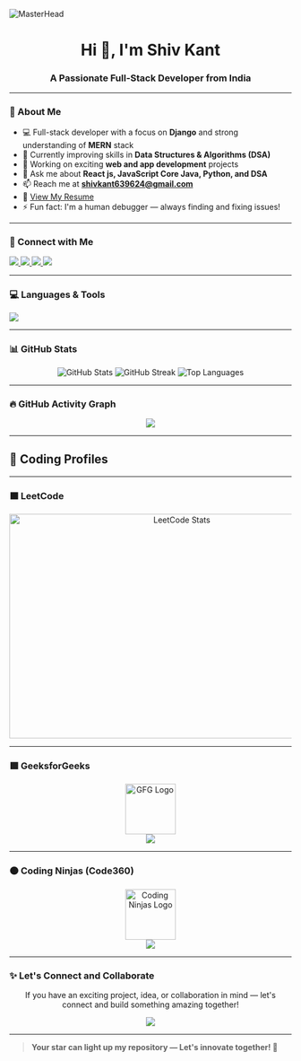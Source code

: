 ![MasterHead](https://user-images.githubusercontent.com/90236635/232446433-d5540fa2-fe28-4bb8-b929-cdb51fe61336.gif)

<h1 align="center">Hi 👋, I'm Shiv Kant</h1>
<h3 align="center">A Passionate Full-Stack Developer from India</h3>

---

### 🚀 About Me

- 💻 Full-stack developer with a focus on **Django** and strong understanding of **MERN** stack  
- 🧠 Currently improving skills in **Data Structures & Algorithms (DSA)**  
- 🔭 Working on exciting **web and app development** projects  
- 💬 Ask me about **React js, JavaScript Core Java, Python, and DSA**  
- 📫 Reach me at **shivkant639624@gmail.com**  
- 📄 [View My Resume](https://drive.google.com/drive/u/1/folders/14Em2sXH0NoRNLuP4zHxldU91W7wI5kVh)  
- ⚡ Fun fact: I'm a human debugger — always finding and fixing issues!

---

### 📌 Connect with Me

<p align="left">
  <a href="https://www.linkedin.com/in/shiv-kant-036a17289/" target="_blank">
    <img src="https://img.shields.io/badge/LinkedIn-blue?style=for-the-badge&logo=linkedin" />
  </a>
  <a href="https://www.instagram.com/shivkant252" target="_blank">
    <img src="https://img.shields.io/badge/Instagram-E4405F?style=for-the-badge&logo=instagram&logoColor=white" />
  </a>
  <a href="https://youtube.com/@shivkantpal8679" target="_blank">
    <img src="https://img.shields.io/badge/YouTube-red?style=for-the-badge&logo=youtube" />
  </a>
  <a href="https://leetcode.com/u/shivkant252/" target="_blank">
    <img src="https://img.shields.io/badge/LeetCode-FFA116?style=for-the-badge&logo=leetcode&logoColor=black" />
  </a>
</p>

---

### 💻 Languages & Tools

<p>
  <img src="https://skillicons.dev/icons?i=python,django,java,js,react,nodejs,html,css,tailwind,mysql,git,github,vscode,figma" />
</p>

---

### 📊 GitHub Stats

<p align="center">
  <img src="https://github-readme-stats.vercel.app/api?username=shivkantx&show_icons=true&theme=radical" alt="GitHub Stats" />
  <img src="https://github-readme-streak-stats.herokuapp.com/?user=shivkantx&theme=radical" alt="GitHub Streak" />
  <img src="https://github-readme-stats.vercel.app/api/top-langs/?username=shivkantx&layout=compact&theme=radical" alt="Top Languages" />
</p>

---

### 🔥 GitHub Activity Graph

<p align="center">
  <img src="https://github-readme-activity-graph.vercel.app/graph?username=shivkantx&bg_color=0D1117&color=00E5FF&line=00E5FF&point=FFFFFF&area=true&hide_border=true" />
</p>

---

## 🧠 Coding Profiles

---

### 🟧 LeetCode

<p align="center">
  <a href="https://leetcode.com/u/shivkant252/" target="_blank">
    <img src="https://leetcard.jacoblin.cool/shivkant252?theme=dark&font=Karma&ext=heatmap" alt="LeetCode Stats" width="600px" height="400px" />
  </a>
</p>

---

### 🟩 GeeksforGeeks

<p align="center">
  <a href="https://www.geeksforgeeks.org/user/shivkantllj0/" target="_blank">
    <img src="https://upload.wikimedia.org/wikipedia/commons/4/43/GeeksforGeeks.svg" width="90px" alt="GFG Logo" />
    <br/>
    <img src="https://img.shields.io/badge/Visit-GFG_Profile-brightgreen?style=for-the-badge" />
  </a>
</p>

---

### 🟠 Coding Ninjas (Code360)

<p align="center">
  <a href="https://www.naukri.com/code360/profile/shivkantpal" target="_blank">
    <img src="https://ninjasfiles.s3.amazonaws.com/0000000000000723.jpg" width="90px" alt="Coding Ninjas Logo" />
    <br/>
    <img src="https://img.shields.io/badge/View-My_Code360_Profile-orange?style=for-the-badge" />
  </a>
</p>

---

### ✨ Let's Connect and Collaborate

<p align="center">
  If you have an exciting project, idea, or collaboration in mind — let's connect and build something amazing together!
</p>

<p align="center">
  <img src="https://img.shields.io/github/stars/shivkantx?style=social" />
</p>

---

> **Your star can light up my repository — Let's innovate together! 🌟**
